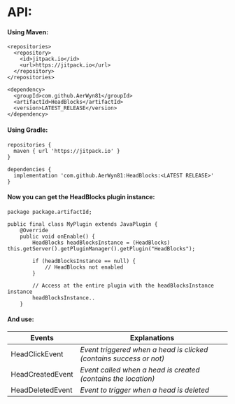 # API:

#### Using Maven:

```
<repositories>
  <repository>
    <id>jitpack.io</id>
    <url>https://jitpack.io</url>
  </repository>
</repositories>

<dependency>
  <groupId>com.github.AerWyn81</groupId>
  <artifactId>HeadBlocks</artifactId>
  <version>LATEST_RELEASE</version>
</dependency>
```

#### Using Gradle:

```
repositories {
  maven { url 'https://jitpack.io' }
}

dependencies {
  implementation 'com.github.AerWyn81:HeadBlocks:<LATEST RELEASE>'
}
```

#### Now you can get the HeadBlocks plugin instance:

```
package package.artifactId;

public final class MyPlugin extends JavaPlugin {
    @Override
    public void onEnable() {
        HeadBlocks headBlocksInstance = (HeadBlocks) this.getServer().getPluginManager().getPlugin("HeadBlocks");

        if (headBlocksInstance == null) {
            // HeadBlocks not enabled
        }

        // Access at the entire plugin with the headBlocksInstance instance
        headBlocksInstance..
    }
```

#### And use:

| Events           | Explanations                                                       |
|------------------|--------------------------------------------------------------------|
| HeadClickEvent   | _Event triggered when a head is clicked (contains success or not)_ |
| HeadCreatedEvent | _Event called when a head is created (contains the location)_      |
| HeadDeletedEvent | _Event to trigger when a head is deleted_                          |